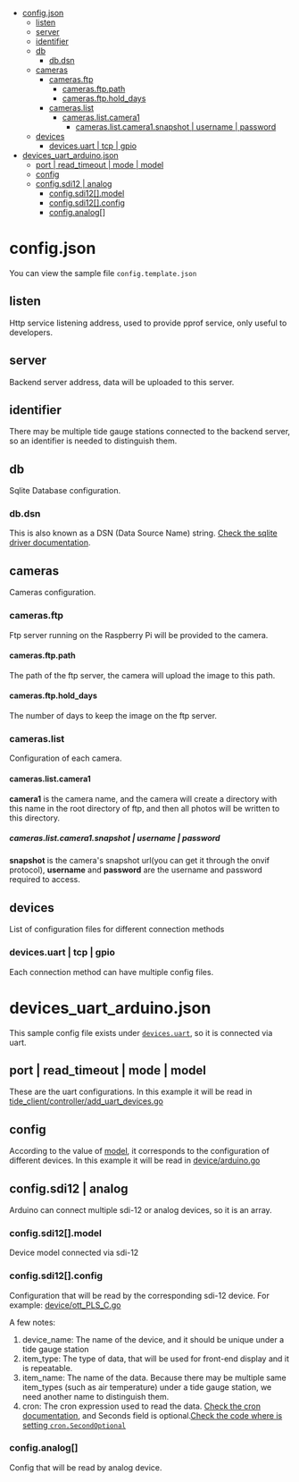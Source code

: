 <!-- TOC -->
* [config.json](#configjson)
  * [listen](#listen)
  * [server](#server)
  * [identifier](#identifier)
  * [db](#db)
    * [db.dsn](#dbdsn)
  * [cameras](#cameras)
    * [cameras.ftp](#camerasftp)
      * [cameras.ftp.path](#camerasftppath)
      * [cameras.ftp.hold_days](#camerasftphold_days)
    * [cameras.list](#cameraslist)
      * [cameras.list.camera1](#cameraslistcamera1)
        * [cameras.list.camera1.snapshot | username | password](#cameraslistcamera1snapshot--username--password)
  * [devices](#devices)
    * [devices.uart | tcp | gpio](#devicesuart--tcp--gpio)
* [devices_uart_arduino.json](#devices_uart_arduinojson)
  * [port | read_timeout | mode | model](#port--read_timeout--mode--model)
  * [config](#config)
  * [config.sdi12 | analog](#configsdi12--analog)
    * [config.sdi12[].model](#configsdi12model)
    * [config.sdi12[].config](#configsdi12config)
    * [config.analog[]](#configanalog)
<!-- TOC -->

# config.json

You can view the sample file `config.template.json`

## listen

Http service listening address, used to provide pprof service, only useful to developers.

## server

Backend server address, data will be uploaded to this server.

## identifier

There may be multiple tide gauge stations connected to the backend server, so an identifier is needed to distinguish them.

## db

Sqlite Database configuration.

### db.dsn

This is also known as a DSN (Data Source Name) string. [Check the sqlite driver documentation](https://github.com/mattn/go-sqlite3).

## cameras

Cameras configuration.

### cameras.ftp

Ftp server running on the Raspberry Pi will be provided to the camera.

#### cameras.ftp.path

The path of the ftp server, the camera will upload the image to this path.

#### cameras.ftp.hold_days

The number of days to keep the image on the ftp server.

### cameras.list

Configuration of each camera.

#### cameras.list.camera1

**camera1** is the camera name, and the camera will create a directory with this name in the root directory of ftp,
and then all photos will be written to this directory.

##### cameras.list.camera1.snapshot | username | password

**snapshot** is the camera's snapshot url(you can get it through the onvif protocol),
**username** and **password** are the username and password required to access.

## devices

List of configuration files for different connection methods

### devices.uart | tcp | gpio

Each connection method can have multiple config files.

# devices_uart_arduino.json

This sample config file exists under [`devices.uart`](#devicesuart--tcp--gpio), so it is connected via uart.

## port | read_timeout | mode | model

These are the uart configurations. In this example it will be read in [tide_client/controller/add_uart_devices.go](controller/add_uart_devices.go)

## config

According to the value of [model](#port--read_timeout--mode--model), it corresponds to the configuration of different devices.
In this example it will be read in [device/arduino.go](device/arduino.go)

## config.sdi12 | analog

Arduino can connect multiple sdi-12 or analog devices, so it is an array.

### config.sdi12[].model

Device model connected via sdi-12

### config.sdi12[].config

Configuration that will be read by the corresponding sdi-12 device. For example: [device/ott_PLS_C.go](device/ott_PLS_C.go)

A few notes:

1. device_name: The name of the device, and it should be unique under a tide gauge station
2. item_type: The type of data, that will be used for front-end display and it is repeatable.
3. item_name: The name of the data.
   Because there may be multiple same item_types (such as air temperature) under a tide gauge station,
   we need another name to distinguish them.
4. cron: The cron expression used to read the data.
   [Check the cron documentation](https://pkg.go.dev/github.com/robfig/cron/v3),
   and Seconds field is optional.[Check the code where is setting `cron.SecondOptional`](global/config.go)

### config.analog[]

Config that will be read by analog device.